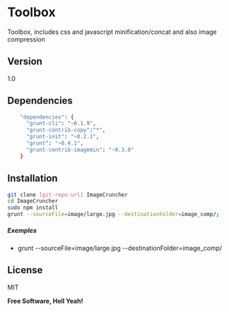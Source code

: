 Toolbox
=========

Toolbox, includes css and javascript minification/concat and also image compression

Version
----
1.0

Dependencies
-----------

```sh
    "dependencies": {
      "grunt-cli": "~0.1.9",
      "grunt-contrib-copy":"*",
      "grunt-init": "~0.2.1",
      "grunt": "~0.4.1",
      "grunt-contrib-imagemin": "~0.3.0"
    }
```

Installation
--------------

```sh
git clone [git-repo-url] ImageCruncher
cd ImageCruncher
sudo npm install
grunt --sourceFile=image/large.jpg --destinationFolder=image_comp/;
```

##### Exemples 

* grunt --sourceFile=image/large.jpg --destinationFolder=image_comp/

License
----

MIT


**Free Software, Hell Yeah!**

    
